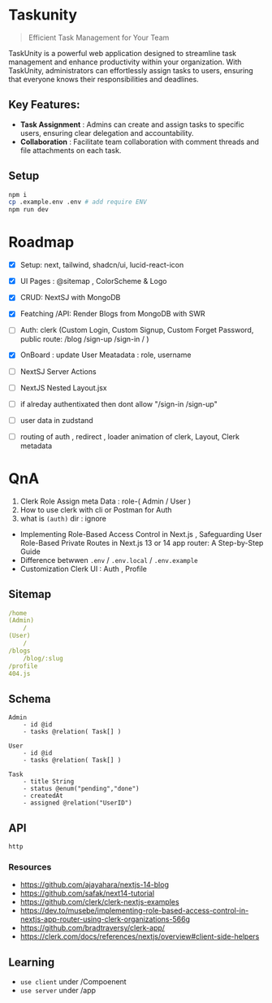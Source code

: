 # Taskunity

> Efficient Task Management for Your Team

TaskUnity is a powerful web application designed to streamline task management and enhance productivity within your organization. With TaskUnity, administrators can effortlessly assign tasks to users, ensuring that everyone knows their responsibilities and deadlines.

## Key Features:
- __Task Assignment__ : Admins can create and assign tasks to specific users, ensuring clear delegation and accountability.
- __Collaboration__ : Facilitate team collaboration with comment threads and file attachments on each task.


## Setup

```sh
npm i
cp .example.env .env # add require ENV
npm run dev
```

# Roadmap

- [x] Setup: next, tailwind, shadcn/ui, lucid-react-icon
- [x] UI Pages : @sitemap , ColorScheme & Logo
- [x] CRUD: NextSJ with MongoDB
- [x] Featching /API: Render Blogs from MongoDB with SWR
- [ ] Auth: clerk (Custom Login, Custom Signup, Custom Forget Password, public route: /blog /sign-up /sign-in / )
- [x] OnBoard : update User Meatadata : role, username
- [ ] NextSJ Server Actions
- [ ] NextJS Nested Layout.jsx
- [ ] if alreday authentixated then dont allow "/sign-in  /sign-up"
- [ ] user data in zudstand
- [ ] routing of auth , redirect , loader animation of clerk, Layout, Clerk metadata
 

# QnA
1. Clerk Role Assign meta Data : role-( Admin / User ) 
2. How to use clerk with cli or Postman for Auth
3. what is `(auth)` dir : ignore 
- Implementing Role-Based Access Control in Next.js , Safeguarding User Role-Based Private Routes in Next.js 13 or 14 app router: A Step-by-Step Guide
- Difference betwwen `.env` / `.env.local` / `.env.example`
- Customization Clerk UI : Auth , Profile


## Sitemap

```yml
/home
(Admin)
    / 
(User)
    / 
/blogs
    /blog/:slug
/profile
404.js
```

## Schema

```prisma
Admin
    - id @id
    - tasks @relation( Task[] )

User
    - id @id
    - tasks @relation( Task[] )

Task
    - title String
    - status @enum("pending","done")
    - createdAt
    - assigned @relation("UserID")
```


## API

```http
http

```


### Resources
- https://github.com/ajayahara/nextjs-14-blog
- https://github.com/safak/next14-tutorial
- https://github.com/clerk/clerk-nextjs-examples
- https://dev.to/musebe/implementing-role-based-access-control-in-nextjs-app-router-using-clerk-organizations-566g
- https://github.com/bradtraversy/clerk-app/
- https://clerk.com/docs/references/nextjs/overview#client-side-helpers

## Learning
- `use client` under /Compoenent
- `use server` under /app 